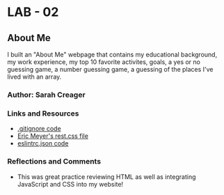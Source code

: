 # LAB - 02 

## About Me

I built an "About Me" webpage that contains my educational background, my work experience, my top 10 favorite activites, goals, a yes or no guessing game, a number guessing game, a guessing of the places I've lived with an array. 

### Author: Sarah Creager

### Links and Resources
* [.gitignore code](https://www.gitignore.io/api/node,linux,macos,windows,visualstudiocode)
* [Eric Meyer's rest.css file](https://meyerweb.com/eric/tools/css/reset/)
* [eslintrc.json code](https://github.com/codefellows/seattle-code-201d77/blob/main/configs/eslintrc.json)

### Reflections and Comments
* This was great practice reviewing HTML as well as integrating JavaScript and CSS into my website!